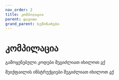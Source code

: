 ```yaml
---
nav_order: 2
title: კომპილაცია
parent: დავითი
grand_parent: სემინარები
---
```


# კომპილაცია

გამოყენებული კოდები შეგიძლიათ იხილოთ [აქ](/content/seminars/Daviti/S2_Compilation)

მეიქფაილის ინსტრუქციები შეგიძლიათ იხილოთ [აქ](https://www.cs.colby.edu/maxwell/courses/tutorials/maketutor/)